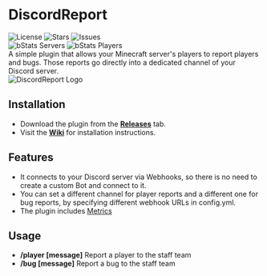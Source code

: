 # DiscordReport
![License](https://img.shields.io/github/license/Acme-Plugins/DiscordReport?style=for-the-badge) ![Stars](https://img.shields.io/github/stars/Acme-Plugins/DiscordReport?style=for-the-badge) ![Issues](https://img.shields.io/github/issues/Acme-Plugins/DiscordReport?style=for-the-badge)<br>
![bStats Servers](https://img.shields.io/bstats/servers/7406?color=FFA500&style=for-the-badge) ![bStats Players](https://img.shields.io/bstats/players/7406?color=FFA500&style=for-the-badge)<br>
A simple plugin that allows your Minecraft server's players to report players and bugs. Those reports go directly into a dedicated channel of your Discord server.<br>
![DiscordReport Logo](https://cdn.discordapp.com/attachments/634094893752516609/706753472019562536/logo_small.png)
## Installation
- Download the plugin from the [**Releases**](https://github.com/Acme-Plugins/DiscordReport/releases/latest) tab.
- Visit the [**Wiki**](https://github.com/Acme-Plugins/DiscordReport/wiki) for installation instructions.
## Features
- It connects to your Discord server via Webhooks, so there is no need to create a custom Bot and connect to it.
- You can set a different channel for player reports and a different one for bug reports, by specifying different webhook URLs in config.yml.
- The plugin includes [Metrics](https://bstats.org/plugin/bukkit/DiscordReport/7406)
## Usage
- **/player [message]** Report a player to the staff team
- **/bug [message]** Report a bug to the staff team
